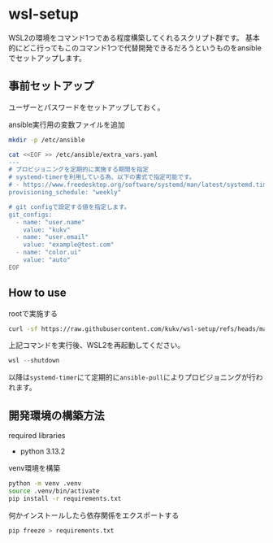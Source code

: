 # wsl-setup

WSL2の環境をコマンド1つである程度構築してくれるスクリプト群です。
基本的にどこ行ってもこのコマンド1つで代替開発できるだろうというものをansibleでセットアップします。

## 事前セットアップ

ユーザーとパスワードをセットアップしておく。

ansible実行用の変数ファイルを追加

```bash
mkdir -p /etc/ansible

cat <<EOF >> /etc/ansible/extra_vars.yaml
---
# プロビジョニングを定期的に実施する期間を指定
# systemd-timerを利用している為、以下の書式で指定可能です。
# - https://www.freedesktop.org/software/systemd/man/latest/systemd.time.html****
provisioning_schedule: "weekly"

# git configで設定する値を指定します。
git_configs:
  - name: "user.name"
    value: "kukv"
  - name: "user.email"
    value: "example@test.com"
  - name: "color.ui"
    value: "auto"
EOF
```

## How to use

rootで実施する

```bash
curl -sf https://raw.githubusercontent.com/kukv/wsl-setup/refs/heads/main/init.sh | bash -s -- --user <開発で利用するユーザー>
```

上記コマンドを実行後、WSL2を再起動してください。

```powershell
wsl --shutdown
```

以降は`systemd-timer`にて定期的に`ansible-pull`によりプロビジョニングが行われます。

## 開発環境の構築方法

required libraries

- python 3.13.2

venv環境を構築
```bash
python -m venv .venv
source .venv/bin/activate
pip install -r requirements.txt
```

何かインストールしたら依存関係をエクスポートする
```bash
pip freeze > requirements.txt
```
